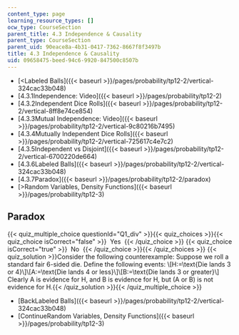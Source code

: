 ```yaml
---
content_type: page
learning_resource_types: []
ocw_type: CourseSection
parent_title: 4.3 Independence & Causality
parent_type: CourseSection
parent_uid: 90eace8a-4b31-0417-7362-8667f8f3497b
title: 4.3 Independence & Causality
uid: 09658475-beed-94c6-9920-847500c8507b
---
```


*   [\<Labeled Balls]({{< baseurl >}}/pages/probability/tp12-2/vertical-324cac33b048)
*   [4.3.1Independence: Video]({{< baseurl >}}/pages/probability/tp12-2)
*   [4.3.2Independent Dice Rolls]({{< baseurl >}}/pages/probability/tp12-2/vertical-8ff8e74ce854)
*   [4.3.3Mutual Independence: Video]({{< baseurl >}}/pages/probability/tp12-2/vertical-9c80216b7495)
*   [4.3.4Mutually Independent Dice Rolls]({{< baseurl >}}/pages/probability/tp12-2/vertical-725617c4e7c2)
*   [4.3.5Independent vs Disjoint]({{< baseurl >}}/pages/probability/tp12-2/vertical-6700220de664)
*   [4.3.6Labeled Balls]({{< baseurl >}}/pages/probability/tp12-2/vertical-324cac33b048)
*   [4.3.7Paradox]({{< baseurl >}}/pages/probability/tp12-2/paradox)
*   [\>Random Variables, Density Functions]({{< baseurl >}}/pages/probability/tp12-3)

Paradox
-------

  
{{< quiz_multiple_choice questionId="Q1_div" >}}{{< quiz_choices >}}{{< quiz_choice isCorrect="false" >}}&nbsp; Yes &nbsp;{{< /quiz_choice >}}
{{< quiz_choice isCorrect="true" >}}&nbsp; No &nbsp;{{< /quiz_choice >}}{{< /quiz_choices >}}
{{< quiz_solution >}}Consider the following counterexample: Suppose we roll a standard fair 6-sided die. Define the following events: \\\[H:=\\text{Die lands 3 or 4}\\\]\\\[A:=\\text{Die lands 4 or less}\\\]\\\[B:=\\text{Die lands 3 or greater}\\\] Clearly A is evidence for H, and B is evidence for H, but (A or B) is not evidence for H.{{< /quiz_solution >}}{{< /quiz_multiple_choice >}}

*   [BackLabeled Balls]({{< baseurl >}}/pages/probability/tp12-2/vertical-324cac33b048)
*   [ContinueRandom Variables, Density Functions]({{< baseurl >}}/pages/probability/tp12-3)